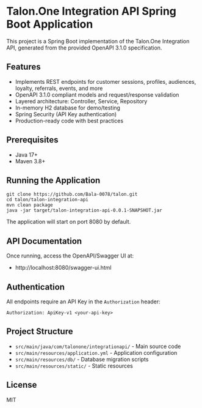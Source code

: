 # Talon.One Integration API Spring Boot Application

This project is a Spring Boot implementation of the Talon.One Integration API, generated from the provided OpenAPI 3.1.0 specification.

## Features
- Implements REST endpoints for customer sessions, profiles, audiences, loyalty, referrals, events, and more
- OpenAPI 3.1.0 compliant models and request/response validation
- Layered architecture: Controller, Service, Repository
- In-memory H2 database for demo/testing
- Spring Security (API Key authentication)
- Production-ready code with best practices

## Prerequisites
- Java 17+
- Maven 3.8+

## Running the Application

```
git clone https://github.com/Bala-0078/talon.git
cd talon/talon-integration-api
mvn clean package
java -jar target/talon-integration-api-0.0.1-SNAPSHOT.jar
```

The application will start on port 8080 by default.

## API Documentation
Once running, access the OpenAPI/Swagger UI at:
- http://localhost:8080/swagger-ui.html

## Authentication
All endpoints require an API Key in the `Authorization` header:
```
Authorization: ApiKey-v1 <your-api-key>
```

## Project Structure
- `src/main/java/com/talonone/integrationapi/` - Main source code
- `src/main/resources/application.yml` - Application configuration
- `src/main/resources/db/` - Database migration scripts
- `src/main/resources/static/` - Static resources

## License
MIT
